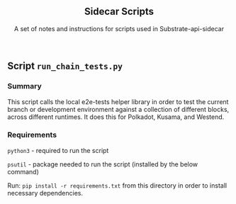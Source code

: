 <div style="text-align:center">
    <h2>Sidecar Scripts</h2>
    <div>
    A set of notes and instructions for scripts used in Substrate-api-sidecar
    </div>
</div>
<br></br>


## Script `run_chain_tests.py`

### Summary

This script calls the local e2e-tests helper library in order to test the current branch or development environment against
a collection of different blocks, across different runtimes. It does this for Polkadot, Kusama, and Westend.

### Requirements

`python3` - required to run the script

`psutil` - package needed to run the script (installed by the below command)

Run: `pip install -r requirements.txt` from this directory in order to install necessary dependencies.
